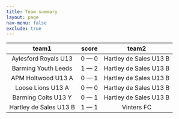 ```yaml
---
title: Team summary
layout: page
nav-menu: false
exclude: true
---
```




|         team1          |    score    |         team2          |
|:----------------------:|:-----------:|:----------------------:|
|  Aylesford Royals U13  | 0 &mdash; 0 | Hartley de Sales U13 B |
|  Barming Youth Leeds   | 1 &mdash; 2 | Hartley de Sales U13 B |
|   APM Holtwood U13 A   | 0 &mdash; 1 | Hartley de Sales U13 B |
|   Loose Lions U13 A    | 0 &mdash; 0 | Hartley de Sales U13 B |
|  Barming Colts U13 Y   | 0 &mdash; 1 | Hartley de Sales U13 B |
| Hartley de Sales U13 B | 1 &mdash; 1 |       Vinters FC       |

 <br /><br /><br />